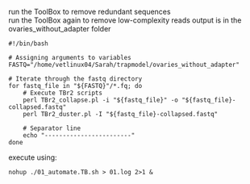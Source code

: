 run the ToolBox to remove redundant sequences  
run the ToolBox again to remove low-complexity reads
output is in the ovaries_without_adapter folder

```
#!/bin/bash

# Assigning arguments to variables
FASTQ="/home/vetlinux04/Sarah/trapmodel/ovaries_without_adapter"

# Iterate through the fastq directory
for fastq_file in "${FASTQ}"/*.fq; do
    # Execute TBr2 scripts
    perl TBr2_collapse.pl -i "${fastq_file}" -o "${fastq_file}-collapsed.fastq"
    perl TBr2_duster.pl -I "${fastq_file}-collapsed.fastq"
    
    # Separator line
    echo "------------------------"
done
```


execute using:
```
nohup ./01_automate.TB.sh > 01.log 2>1 &
```
